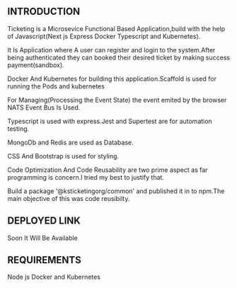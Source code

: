 INTRODUCTION
------------
Ticketing is a Microsevice Functional Based Application,build with the help of Javascript(Next js Express Docker Typescript and Kubernetes).

It Is Application where A user can register and login to the system.After being authenticated they can booked their desired ticket by making success payment(sandbox).

Docker And Kubernetes for building this application.Scaffold is used for running the Pods and kubernetes

For Managing(Processing the Event State) the event emited by the browser NATS Event Bus Is Used.

Typescript is used with express.Jest and Supertest are for automation testing.

MongoDb and Redis are used as Database.

CSS And Bootstrap is used for styling.

Code Optimization And Code Reusability are two prime aspect as far programming is concern.I tried my best to justify that. 

Build a package '@ksticketingorg/common' and published it in to npm.The main objective of this was code reusibilty. 

DEPLOYED LINK
------------
Soon It Will Be Available

REQUIREMENTS
------------
Node js Docker and Kubernetes






